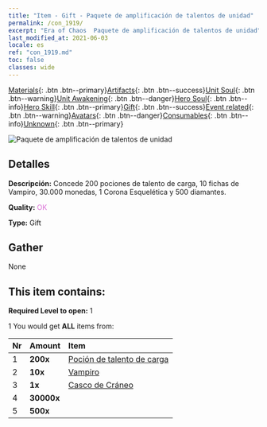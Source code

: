 ```yaml
---
title: "Item - Gift - Paquete de amplificación de talentos de unidad"
permalink: /con_1919/
excerpt: "Era of Chaos  Paquete de amplificación de talentos de unidad"
last_modified_at: 2021-06-03
locale: es
ref: "con_1919.md"
toc: false
classes: wide
---
```

 [Materials](/ItemsES/){: .btn .btn--primary}[Artifacts](/ItemsES/Artifacts/){: .btn .btn--success}[Unit Soul](/ItemsES/UnitSoul/){: .btn .btn--warning}[Unit Awakening](/ItemsES/UnitAwakening/){: .btn .btn--danger}[Hero Soul](/ItemsES/HeroSoul/){: .btn .btn--info}[Hero Skill](/ItemsES/HeroSkill/){: .btn .btn--primary}[Gift](/ItemsES/Gift/){: .btn .btn--success}[Event related](/ItemsES/Events/){: .btn .btn--warning}[Avatars](/ItemsES/Avatars/){: .btn .btn--danger}[Consumables](/ItemsES/Consumables/){: .btn .btn--info}[Unknown](/ItemsES/Unknown/){: .btn .btn--primary}

 ![Paquete de amplificación de talentos de unidad](/images/t/i_907542.png)

## Detalles
 **Descripción:** Concede 200 pociones de talento de carga, 10 fichas de Vampiro, 30.000 monedas, 1 Corona Esquelética y 500 diamantes.

 **Quality:** <span style="color: #DA70D6">OK</span>

 **Type:** Gift

## Gather

  None

## This item contains:

 **Required Level to open:** 1

 1 You would get **ALL** items  from:

  | Nr | Amount |     Item    |
  |:---|:-------|:------------|
  | 1 |  **200x** | [Poción de talento de carga](/ItemsES/con_788/) |  | 
  | 2 |  **10x** | [Vampiro](/ItemsES/unt_211/) |  | 
  | 3 |  **1x** | [Casco de Cráneo](/ItemsES/art_123/) |  | 
  | 4 |  **30000x** | <i class="fas fa-coins"/> |  | 
  | 5 |  **500x** | <i class="fas fa-gem"/> |  | 
